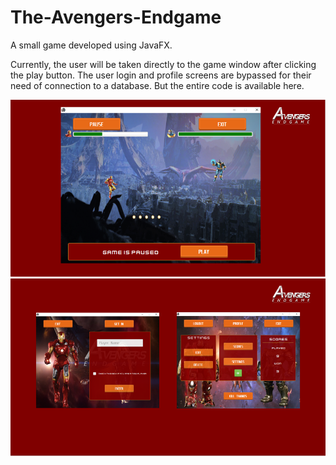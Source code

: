 # The-Avengers-Endgame
A small game developed using JavaFX. 

Currently, the user will be taken directly to the game window after clicking the play button. The user login and profile screens are bypassed for their need of connection to a database. But the entire code is available here. 

![Game Screen](https://github.com/DGouthamVarma/The-Avengers-Endgame/blob/master/Game%20Screens/gamescreen.PNG)
![User login and profile](https://github.com/DGouthamVarma/The-Avengers-Endgame/blob/master/Game%20Screens/userscreens.PNG)
